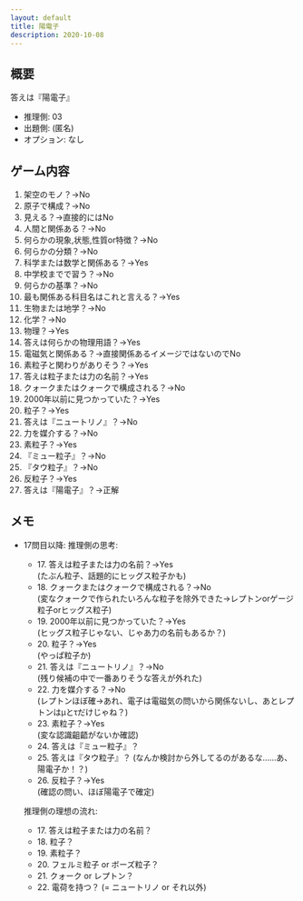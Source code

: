 ```yaml
---
layout: default
title: 陽電子
description: 2020-10-08
---
```


## 概要

答えは『陽電子』

- 推理側: 03
- 出題側: (匿名)
- オプション: なし

## ゲーム内容

1. 架空のモノ？→No
2. 原子で構成？→No
3. 見える？→直接的にはNo
4. 人間と関係ある？→No
5. 何らかの現象,状態,性質or特徴？→No
6. 何らかの分類？→No
7. 科学または数学と関係ある？→Yes
8. 中学校までで習う？→No
9. 何らかの基準？→No
10. 最も関係ある科目名はこれと言える？→Yes
11. 生物または地学？→No
12. 化学？→No
13. 物理？→Yes
14. 答えは何らかの物理用語？→Yes
15. 電磁気と関係ある？→直接関係あるイメージではないのでNo
16. 素粒子と関わりがありそう？→Yes
17. 答えは粒子または力の名前？→Yes
18. クォークまたはクォークで構成される？→No
19. 2000年以前に見つかっていた？→Yes
20. 粒子？→Yes
21. 答えは『ニュートリノ』？→No
22. 力を媒介する？→No
23. 素粒子？→Yes
24. 『ミュー粒子』？→No
25. 『タウ粒子』？→No
26. 反粒子？→Yes
27. 答えは『陽電子』？→正解

## メモ

- 17問目以降: 推理側の思考:
  - 17\. 答えは粒子または力の名前？→Yes  
    (たぶん粒子、話題的にヒッグス粒子かも)
  - 18\. クォークまたはクォークで構成される？→No  
    (変なクォークで作られたいろんな粒子を除外できた→レプトンorゲージ粒子orヒッグス粒子)
  - 19\. 2000年以前に見つかっていた？→Yes  
    (ヒッグス粒子じゃない、じゃあ力の名前もあるか？)
  - 20\. 粒子？→Yes  
    (やっぱ粒子か)
  - 21\. 答えは『ニュートリノ』？→No  
    (残り候補の中で一番ありそうな答えが外れた)
  - 22\. 力を媒介する？→No  
    (レプトンほぼ確→あれ、電子は電磁気の問いから関係ないし、あとレプトンはμとτだけじゃね？)
  - 23\. 素粒子？→Yes  
    (変な認識齟齬がないか確認)
  - 24\. 答えは『ミュー粒子』？
  - 25\. 答えは『タウ粒子』？
    (なんか検討から外してるのがあるな……あ、陽電子か！？)
  - 26\. 反粒子？→Yes  
    (確認の問い、ほぼ陽電子で確定)
  
  推理側の理想の流れ:

  - 17\. 答えは粒子または力の名前？
  - 18\. 粒子？
  - 19\. 素粒子？
  - 20\. フェルミ粒子 or ボーズ粒子？
  - 21\. クォーク or レプトン？
  - 22\. 電荷を持つ？ (= ニュートリノ or それ以外)
